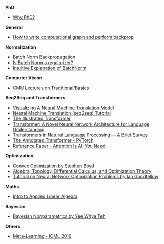 **PhD**
* [Why PhD?](https://github.com/macoj/phd)

**General**
* [How to write computational graph and perform backprop](https://kratzert.github.io/2016/02/12/understanding-the-gradient-flow-through-the-batch-normalization-layer.html)

**Normalization**
* [Batch Norm Backpropagation](http://cthorey.github.io./backpropagation/)
* [Is Batch Norm a regularizer?](https://medium.com/@SeoJaeDuk/deeper-understanding-of-batch-normalization-with-interactive-code-in-tensorflow-manual-back-1d50d6903d35)
* [Intuitive Explanation of BatchNorm](http://mlexplained.com/2018/01/10/an-intuitive-explanation-of-why-batch-normalization-really-works-normalization-in-deep-learning-part-1/)

**Computer Vision**
* [CMU Lectures on Traditional/Basics](http://www.cs.cmu.edu/~16385/s17/)

**Seq2Seq and Transformers**
* [Visualizing A Neural Machine Translation Model](https://jalammar.github.io/visualizing-neural-machine-translation-mechanics-of-seq2seq-models-with-attention/)
* [Neural Machine Translation (seq2seq) Tutorial](https://github.com/tensorflow/nmt)
* [The Illustrated Transformer](http://jalammar.github.io/illustrated-transformer/)
* [Transformer: A Novel Neural Network Architecture for Language Understanding](https://ai.googleblog.com/2017/08/transformer-novel-neural-network.html)
* [Transformers in Natural Language Processing — A Brief Survey](https://eigenfoo.xyz/transformers-in-nlp/)
* [The Annotated Transformer - PyTorch](http://nlp.seas.harvard.edu/2018/04/03/attention.html)
* [Reference Paper - Attention Is All You Need](https://arxiv.org/pdf/1706.03762.pdf)


**Optimization**
* [Convex Optimization by Stephen Boyd](https://web.stanford.edu/~boyd/cvxbook/bv_cvxbook.pdf)
* [Algebra, Topology, Differential Calculus, and Optimization Theory](http://www.cis.upenn.edu/~jean/gbooks/geomath.html)
* [Tutorial on Neural Network Optimization Problems by Ian Goodfellow](http://videolectures.net/deeplearning2015_goodfellow_network_optimization/)

**Maths**
* [Intro to Applied Linear Algebra](https://web.stanford.edu/~boyd/vmls/vmls.pdf)

**Bayesian**
* [Bayesian Nonparametrics by Yee Whye Teh](http://videolectures.net/mlss2011_teh_nonparametrics/)

**Others**
* [Meta-Learning - ICML 2019](https://sites.google.com/view/icml19metalearning)

